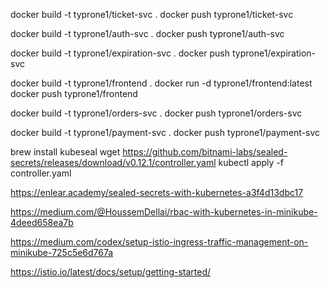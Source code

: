 docker build -t typrone1/ticket-svc .
docker push typrone1/ticket-svc

docker build -t typrone1/auth-svc .
docker push typrone1/auth-svc

docker build -t typrone1/expiration-svc .
docker push typrone1/expiration-svc

docker build -t typrone1/frontend .
docker run -d typrone1/frontend:latest
docker push typrone1/frontend

docker build -t typrone1/orders-svc .
docker push typrone1/orders-svc


docker build -t typrone1/payment-svc .
docker push typrone1/payment-svc



brew install kubeseal
wget https://github.com/bitnami-labs/sealed-secrets/releases/download/v0.12.1/controller.yaml
kubectl apply -f controller.yaml

https://enlear.academy/sealed-secrets-with-kubernetes-a3f4d13dbc17

https://medium.com/@HoussemDellai/rbac-with-kubernetes-in-minikube-4deed658ea7b

https://medium.com/codex/setup-istio-ingress-traffic-management-on-minikube-725c5e6d767a

https://istio.io/latest/docs/setup/getting-started/